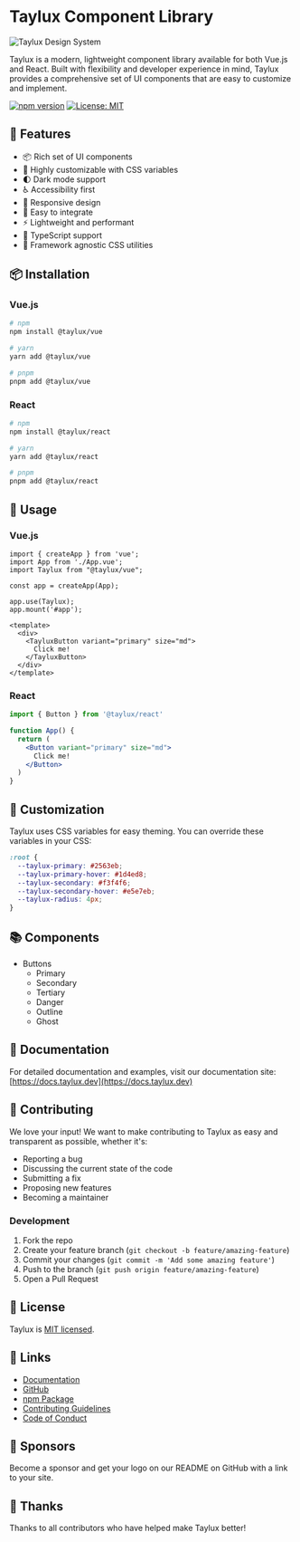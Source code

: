 # Taylux Component Library

![Taylux Design System](https://via.placeholder.com/800x200?text=Taylux+Design+System)

Taylux is a modern, lightweight component library available for both Vue.js and React. Built with flexibility and developer experience in mind, Taylux provides a comprehensive set of UI components that are easy to customize and implement.

[![npm version](https://img.shields.io/npm/v/taylux.svg?style=flat)](https://www.npmjs.com/package/taylux)
[![License: MIT](https://img.shields.io/badge/License-MIT-yellow.svg)](https://opensource.org/licenses/MIT)

## 🚀 Features

- 📦 Rich set of UI components
- 🎨 Highly customizable with CSS variables
- 🌓 Dark mode support
- ♿ Accessibility first
- 📱 Responsive design
- 🔧 Easy to integrate
- ⚡ Lightweight and performant
- 🎯 TypeScript support
- 💪 Framework agnostic CSS utilities

## 📦 Installation

### Vue.js

```bash
# npm
npm install @taylux/vue

# yarn
yarn add @taylux/vue

# pnpm
pnpm add @taylux/vue
```

### React

```bash
# npm
npm install @taylux/react

# yarn
yarn add @taylux/react

# pnpm
pnpm add @taylux/react
```

## 🔧 Usage

### Vue.js

```vue
import { createApp } from 'vue';
import App from './App.vue';
import Taylux from "@taylux/vue";

const app = createApp(App);

app.use(Taylux);
app.mount('#app');
```

```vue
<template>
  <div>
    <TayluxButton variant="primary" size="md">
      Click me!
    </TayluxButton>
  </div>
</template>
```

### React

```jsx
import { Button } from '@taylux/react'

function App() {
  return (
    <Button variant="primary" size="md">
      Click me!
    </Button>
  )
}
```

## 🎨 Customization

Taylux uses CSS variables for easy theming. You can override these variables in your CSS:

```css
:root {
  --taylux-primary: #2563eb;
  --taylux-primary-hover: #1d4ed8;
  --taylux-secondary: #f3f4f6;
  --taylux-secondary-hover: #e5e7eb;
  --taylux-radius: 4px;
}
```

## 📚 Components

- Buttons
  - Primary
  - Secondary
  - Tertiary
  - Danger
  - Outline
  - Ghost


## 📖 Documentation

For detailed documentation and examples, visit our documentation site:
[https://docs.taylux.dev](https://docs.taylux.dev)

## 🤝 Contributing

We love your input! We want to make contributing to Taylux as easy and transparent as possible, whether it's:

- Reporting a bug
- Discussing the current state of the code
- Submitting a fix
- Proposing new features
- Becoming a maintainer

### Development

1. Fork the repo
2. Create your feature branch (`git checkout -b feature/amazing-feature`)
3. Commit your changes (`git commit -m 'Add some amazing feature'`)
4. Push to the branch (`git push origin feature/amazing-feature`)
5. Open a Pull Request

## 📄 License

Taylux is [MIT licensed](./LICENSE.md).

## 🔗 Links

- [Documentation](https://docs.taylux.dev)
- [GitHub](https://github.com/taylux/taylux)
- [npm Package](https://www.npmjs.com/package/taylux)
- [Contributing Guidelines](./CONTRIBUTING.md)
- [Code of Conduct](./CODE_OF_CONDUCT.md)

## 💖 Sponsors

Become a sponsor and get your logo on our README on GitHub with a link to your site.

## 🙏 Thanks

Thanks to all contributors who have helped make Taylux better!
